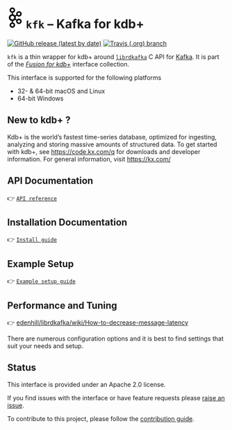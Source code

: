 # ![Kafka](docs/kafka.png) `kfk` – Kafka for kdb+

[![GitHub release (latest by date)](https://img.shields.io/github/v/release/kxsystems/kafka)](https://github.com/kxsystems/kafka/releases) [![Travis (.org) branch](https://img.shields.io/travis/kxsystems/kafka/master)](https://travis-ci.org/kxsystems/kafka/branches)



`kfk` is a thin wrapper for kdb+ around [`librdkafka`](https://github.com/edenhill/librdkafka) C API for [Kafka](https://kafka.apache.org/).
It is part of the [_Fusion for kdb+_](https://code.kx.com/q/interfaces) interface collection.

This interface is supported for the following platforms

* 32- & 64-bit macOS and Linux
* 64-bit Windows

## New to kdb+ ?

Kdb+ is the world’s fastest time-series database, optimized for ingesting, analyzing and storing massive amounts of structured data. To get started with kdb+, see https://code.kx.com/q for downloads and developer information. For general information, visit https://kx.com/

## API Documentation

:point_right: [`API reference`](docs/reference.md)

## Installation Documentation

:point_right: [`Install guide`](docs/install.md)

## Example Setup

:point_right: [`Example setup guide`](docs/example.md)

## Performance and Tuning

:point_right: 
[edenhill/librdkafka/wiki/How-to-decrease-message-latency](https://github.com/edenhill/librdkafka/wiki/How-to-decrease-message-latency)

There are numerous configuration options and it is best to find settings that suit your needs and setup.

## Status

This interface is provided under an Apache 2.0 license.

If you find issues with the interface or have feature requests please [raise an issue](../..//issues).

To contribute to this project, please follow the [contribution guide](CONTRIBUTING.md).